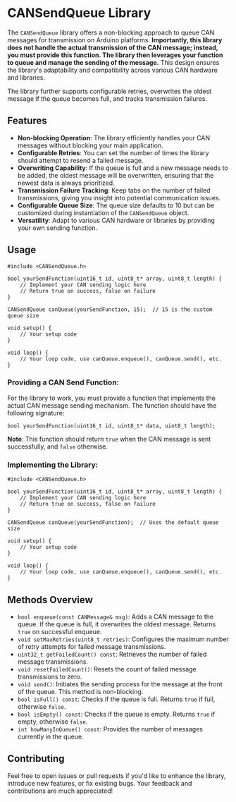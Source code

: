 # CANSendQueue Library

The `CANSendQueue` library offers a non-blocking approach to queue CAN messages for transmission on Arduino platforms. **Importantly, this library does not handle the actual transmission of the CAN message; instead, you must provide this function. The library then leverages your function to queue and manage the sending of the message.** This design ensures the library's adaptability and compatibility across various CAN hardware and libraries.

The library further supports configurable retries, overwrites the oldest message if the queue becomes full, and tracks transmission failures.

## Features

- **Non-blocking Operation**: The library efficiently handles your CAN messages without blocking your main application.
- **Configurable Retries**: You can set the number of times the library should attempt to resend a failed message.
- **Overwriting Capability**: If the queue is full and a new message needs to be added, the oldest message will be overwritten, ensuring that the newest data is always prioritized.
- **Transmission Failure Tracking**: Keep tabs on the number of failed transmissions, giving you insight into potential communication issues.
- **Configurable Queue Size**: The queue size defaults to 10 but can be customized during instantiation of the `CANSendQueue` object.
- **Versatility**: Adapt to various CAN hardware or libraries by providing your own sending function.


## Usage

```
#include <CANSendQueue.h>

bool yourSendFunction(uint16_t id, uint8_t* array, uint8_t length) {
    // Implement your CAN sending logic here
    // Return true on success, false on failure
}

CANSendQueue canQueue(yourSendFunction, 15);  // 15 is the custom queue size

void setup() {
    // Your setup code
}

void loop() {
    // Your loop code, use canQueue.enqueue(), canQueue.send(), etc.
}
```

### Providing a CAN Send Function:

For the library to work, you must provide a function that implements the actual CAN message sending mechanism. The function should have the following signature:

```
bool yourSendFunction(uint16_t id, uint8_t* data, uint8_t length);
```

**Note**: This function should return `true` when the CAN message is sent successfully, and `false` otherwise.

### Implementing the Library:


```
#include <CANSendQueue.h>

bool yourSendFunction(uint16_t id, uint8_t* array, uint8_t length) {
    // Implement your CAN sending logic here
    // Return true on success, false on failure
}

CANSendQueue canQueue(yourSendFunction);  // Uses the default queue size

void setup() {
    // Your setup code
}

void loop() {
    // Your loop code, use canQueue.enqueue(), canQueue.send(), etc.
}
```


## Methods Overview

- `bool enqueue(const CANMessage& msg)`: Adds a CAN message to the queue. If the queue is full, it overwrites the oldest message. Returns `true` on successful enqueue.
- `void setMaxRetries(uint8_t retries)`: Configures the maximum number of retry attempts for failed message transmissions.
- `uint32_t getFailedCount() const`: Retrieves the number of failed message transmissions.
- `void resetFailedCount()`: Resets the count of failed message transmissions to zero.
- `void send()`: Initiates the sending process for the message at the front of the queue. This method is non-blocking.
- `bool isFull() const`: Checks if the queue is full. Returns `true` if full, otherwise `false`.
- `bool isEmpty() const`: Checks if the queue is empty. Returns `true` if empty, otherwise `false`.
- `int howManyInQueue() const`: Provides the number of messages currently in the queue.


## Contributing

Feel free to open issues or pull requests if you'd like to enhance the library, introduce new features, or fix existing bugs. Your feedback and contributions are much appreciated!
